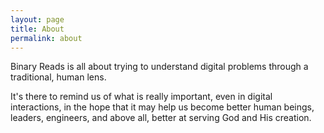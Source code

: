 ```yaml
---
layout: page
title: About
permalink: about
---
```


Binary Reads is all about trying to understand digital problems through a traditional, human lens.

It's there to remind us of what is really important, even in digital interactions, in the hope that it 
may help us become better human beings, leaders, engineers, and above all, better at serving God and His creation. 